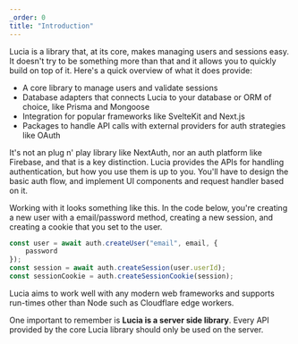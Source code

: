 ```yaml
---
_order: 0
title: "Introduction"
---
```


Lucia is a library that, at its core, makes managing users and sessions easy. It doesn't try to be something more than that and it allows you to quickly build on top of it. Here's a quick overview of what it does provide:

- A core library to manage users and validate sessions
- Database adapters that connects Lucia to your database or ORM of choice, like Prisma and Mongoose
- Integration for popular frameworks like SvelteKit and Next.js
- Packages to handle API calls with external providers for auth strategies like OAuth

It's not an plug n' play library like NextAuth, nor an auth platform like Firebase, and that is a key distinction. Lucia provides the APIs for handling authentication, but how you use them is up to you. You'll have to design the basic auth flow, and implement UI components and request handler based on it.

Working with it looks something like this. In the code below, you're creating a new user with a email/password method, creating a new session, and creating a cookie that you set to the user.

```ts
const user = await auth.createUser("email", email, {
	password
});
const session = await auth.createSession(user.userId);
const sessionCookie = auth.createSessionCookie(session);
```

Lucia aims to work well with any modern web frameworks and supports run-times other than Node such as Cloudflare edge workers.

One important to remember is **Lucia is a server side library**. Every API provided by the core Lucia library should only be used on the server.